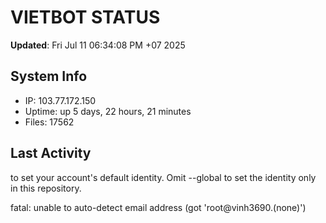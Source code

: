# VIETBOT STATUS
**Updated**: Fri Jul 11 06:34:08 PM +07 2025

## System Info
- IP: 103.77.172.150
- Uptime: up 5 days, 22 hours, 21 minutes
- Files: 17562

## Last Activity

to set your account's default identity.
Omit --global to set the identity only in this repository.

fatal: unable to auto-detect email address (got 'root@vinh3690.(none)')
